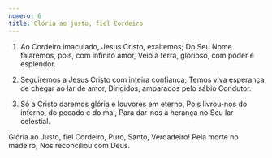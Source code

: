 ```yaml
---
numero: 6
title: Glória ao justo, fiel Cordeiro
---
```

1. Ao Cordeiro imaculado, Jesus Cristo, exaltemos;
Do Seu Nome falaremos, pois, com infinito amor,
Veio à terra, glorioso, com poder e esplendor.

2. Seguiremos a Jesus Cristo com inteira confiança;
Temos viva esperança de chegar ao lar de amor,
Dirigidos, amparados pelo sábio Condutor.

3. Só a Cristo daremos glória e louvores em eterno,
Pois livrou-nos do inferno, do pecado e do mal,
Para dar-nos a herança no Seu lar celestial.

Glória ao Justo, fiel Cordeiro,
Puro, Santo, Verdadeiro!
Pela morte no madeiro,
Nos reconciliou com Deus.

